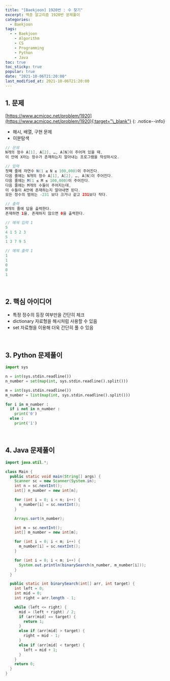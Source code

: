 ```yaml
---
title: "[Baekjoon] 1920번 : 수 찾기"
excerpt: 백준 알고리즘 1920번 문제풀이
categories:
  - Baekjoon
tags:
  - - Baekjoon
    - Algorithm
    - CS
    - Programming
    - Python
    - Java
toc: true
toc_sticky: true
popular: true
date: "2021-10-06T21:20:00"
last_modified_at: 2021-10-06T21:20:00
---
```


## 1. 문제

[https://www.acmicpc.net/problem/1920](https://www.acmicpc.net/problem/1920){:target="\_blank"}
{: .notice--info}

- 해시, 배열, 구현 문제
- 이분탐색

```java
// 문제
N개의 정수 A[1], A[2], …, A[N]이 주어져 있을 때,
이 안에 X라는 정수가 존재하는지 알아내는 프로그램을 작성하시오.

// 입력
첫째 줄에 자연수 N(1 ≤ N ≤ 100,000)이 주어진다.
다음 줄에는 N개의 정수 A[1], A[2], …, A[N]이 주어진다.
다음 줄에는 M(1 ≤ M ≤ 100,000)이 주어진다.
다음 줄에는 M개의 수들이 주어지는데,
이 수들이 A안에 존재하는지 알아내면 된다.
모든 정수의 범위는 -231 보다 크거나 같고 231보다 작다.

// 출력
M개의 줄에 답을 출력한다.
존재하면 1을, 존재하지 않으면 0을 출력한다.

// 예제 입력 1
5
4 1 5 2 3
5
1 3 7 9 5

// 예제 출력 1
1
1
0
0
1
```

<br>

## 2. 핵심 아이디어

- 특정 정수의 등장 여부만을 간단히 체크
- dictionary 자료형을 해시처럼 사용할 수 있음
- set 자료형을 이용해 더욱 간단히 풀 수 있음

<br>

## 3. Python 문제풀이

```python
import sys

n = int(sys.stdin.readline())
n_number = set(map(int, sys.stdin.readline().split()))

m = int(sys.stdin.readline())
m_number = list(map(int, sys.stdin.readline().split()))

for i in m_number :
  if i not in n_number :
    print('0')
  else :
    print('1')
```

<br>

## 4. Java 문제풀이

```java
import java.util.*;

class Main {
  public static void main(String[] args) {
    Scanner sc = new Scanner(System.in);
    int n = sc.nextInt();
    int[] n_number = new int[n];

    for (int i = 0; i < n; i++) {
      n_number[i] = sc.nextInt();
    }

    Arrays.sort(n_number);

    int m = sc.nextInt();
    int[] m_number = new int[m];

    for (int i = 0; i < m; i++) {
      m_number[i] = sc.nextInt();
    }

    for (int i = 0; i < m; i++) {
      System.out.println(binarySearch(n_number, m_number[i]));
    }
  }

  public static int binarySearch(int[] arr, int target) {
    int left = 0;
    int mid = 0;
    int right = arr.length - 1;

    while (left <= right) {
      mid = (left + right) / 2;
      if (arr[mid] == target) {
        return 1;
      }
      else if (arr[mid] > target) {
        right = mid - 1;
      }
      else if (arr[mid] < target) {
        left = mid + 1;
      }
    }
    return 0;
  }
}
```
